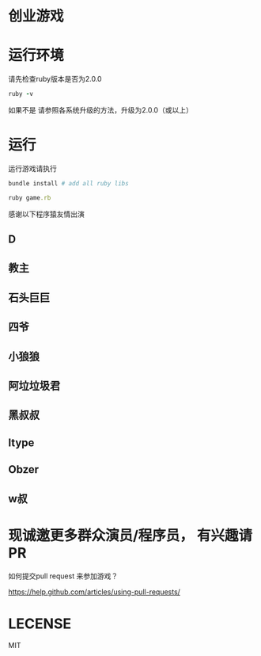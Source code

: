 
# 创业游戏

# 运行环境

请先检查ruby版本是否为2.0.0

```ruby
ruby -v
````

如果不是 请参照各系统升级的方法，升级为2.0.0（或以上）


# 运行

运行游戏请执行

```ruby
bundle install # add all ruby libs

ruby game.rb
```

感谢以下程序猿友情出演

## D

## 教主

## 石头巨巨

## 四爷

## 小狼狼

## 阿垃垃圾君

## 黑叔叔

## ltype

## Obzer

## w叔

# 现诚邀更多群众演员/程序员， 有兴趣请PR

如何提交pull request 来参加游戏？

https://help.github.com/articles/using-pull-requests/


# LECENSE

MIT
